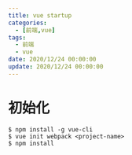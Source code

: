 ```yaml
---
title: vue startup
categories: 
  - [前端,vue]
tags:
  - 前端
  - vue
date: 2020/12/24 00:00:00
update: 2020/12/24 00:00:00
---
```


# 初始化

```shell
$ npm install -g vue-cli
$ vue init webpack <project-name>
$ npm install
```


